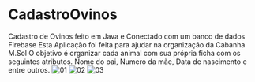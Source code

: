 # CadastroOvinos
Cadastro de Ovinos feito em Java e Conectado com um banco de dados Firebase
Esta Aplicação foi feita para ajudar na organização da Cabanha M.Sol
O objetivo é organizar cada animal com sua própria ficha com os seguintes atributos.
Nome do pai, Numero da mãe, Data de nascimento e entre outros.
![01](https://user-images.githubusercontent.com/66120423/152811367-2b27c6fc-d8e2-472d-a17c-bf628c873027.jpeg)
![02](https://user-images.githubusercontent.com/66120423/152811393-40b8593d-09c8-445e-ba07-328a9f8adf97.jpeg)
![03](https://user-images.githubusercontent.com/66120423/152811406-e864facd-3805-4d13-a0f0-e89d210c153d.jpeg)
